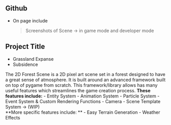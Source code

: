 ## Github
-	On page include
	> Screenshots of Scene -> in game mode and developer mode 
	
## Project Title 
- Grassland Expanse
- Subsidence

The 2D Forest Scene is a 2D pixel art scene set in a forest designed to have a great sense of atmosphere. It is built around an advanced framework built on top of pygame from scratch.
This framework/library allows has many useful features which streamlines the game creation process. 
**These features include:**
	- Entity System
	- Animation System
	- Particle System
	- Event System & Custom Rendering Functions
	- Camera 
	- Scene Template System -> (WIP)<br> 
**More specific features include: **
	- Easy Terrain Generation 
	- Weather Effects
